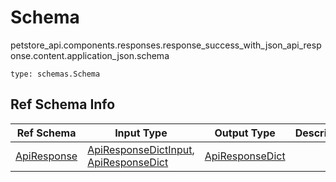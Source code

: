 # Schema
petstore_api.components.responses.response_success_with_json_api_response.content.application_json.schema
```
type: schemas.Schema
```

## Ref Schema Info
Ref Schema | Input Type | Output Type | Description
---------- | ---------- | ----------- | ------------
[ApiResponse](api_response.md) | [ApiResponseDictInput](#apiresponsedictinput), [ApiResponseDict](#apiresponsedict) | [ApiResponseDict](#apiresponsedict) |

